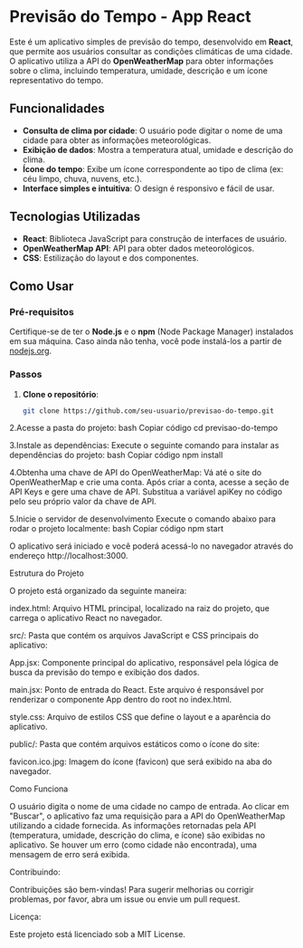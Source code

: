 # Previsão do Tempo - App React

Este é um aplicativo simples de previsão do tempo, desenvolvido em **React**, que permite aos usuários consultar as condições climáticas de uma cidade. O aplicativo utiliza a API do **OpenWeatherMap** para obter informações sobre o clima, incluindo temperatura, umidade, descrição e um ícone representativo do tempo.

## Funcionalidades

- **Consulta de clima por cidade**: O usuário pode digitar o nome de uma cidade para obter as informações meteorológicas.
- **Exibição de dados**: Mostra a temperatura atual, umidade e descrição do clima.
- **Ícone do tempo**: Exibe um ícone correspondente ao tipo de clima (ex: céu limpo, chuva, nuvens, etc.).
- **Interface simples e intuitiva**: O design é responsivo e fácil de usar.

## Tecnologias Utilizadas

- **React**: Biblioteca JavaScript para construção de interfaces de usuário.
- **OpenWeatherMap API**: API para obter dados meteorológicos.
- **CSS**: Estilização do layout e dos componentes.

## Como Usar

### Pré-requisitos

Certifique-se de ter o **Node.js** e o **npm** (Node Package Manager) instalados em sua máquina. Caso ainda não tenha, você pode instalá-los a partir de [nodejs.org](https://nodejs.org/).

### Passos

1. **Clone o repositório**:
   ```bash
   git clone https://github.com/seu-usuario/previsao-do-tempo.git


2.Acesse a pasta do projeto:
bash
Copiar código
cd previsao-do-tempo

3.Instale as dependências:
Execute o seguinte comando para instalar as dependências do projeto:
bash
Copiar código
npm install

4.Obtenha uma chave de API do OpenWeatherMap:
Vá até o site do OpenWeatherMap e crie uma conta.
Após criar a conta, acesse a seção de API Keys e gere uma chave de API.
Substitua a variável apiKey no código pelo seu próprio valor da chave de API.

5.Inicie o servidor de desenvolvimento
Execute o comando abaixo para rodar o projeto localmente:
bash
Copiar código
npm start

O aplicativo será iniciado e você poderá acessá-lo no navegador através do endereço http://localhost:3000.

Estrutura do Projeto

O projeto está organizado da seguinte maneira:

index.html: Arquivo HTML principal, localizado na raiz do projeto, que carrega o aplicativo React no navegador.

src/: Pasta que contém os arquivos JavaScript e CSS principais do aplicativo:

  App.jsx: Componente principal do aplicativo, responsável pela lógica de busca da previsão do tempo e exibição dos dados.
  
  main.jsx: Ponto de entrada do React. Este arquivo é responsável por renderizar o componente App dentro do root no index.html.
  
  style.css: Arquivo de estilos CSS que define o layout e a aparência do aplicativo.
  
public/: Pasta que contém arquivos estáticos como o ícone do site:

  favicon.ico.jpg: Imagem do ícone (favicon) que será exibido na aba do navegador.

Como Funciona

O usuário digita o nome de uma cidade no campo de entrada.
Ao clicar em "Buscar", o aplicativo faz uma requisição para a API do OpenWeatherMap utilizando a cidade fornecida.
As informações retornadas pela API (temperatura, umidade, descrição do clima, e ícone) são exibidas no aplicativo.
Se houver um erro (como cidade não encontrada), uma mensagem de erro será exibida.

Contribuindo:

Contribuições são bem-vindas! Para sugerir melhorias ou corrigir problemas, por favor, abra um issue ou envie um pull request.

Licença:

Este projeto está licenciado sob a MIT License.
